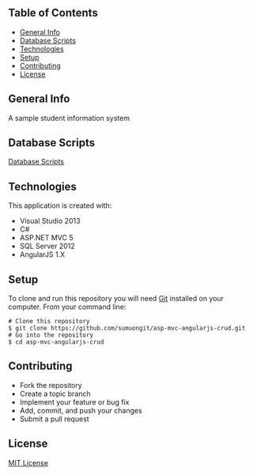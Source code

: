 ## Table of Contents
* [General Info](#general-info)
* [Database Scripts](#database-scripts)
* [Technologies](#technologies)
* [Setup](#setup)
* [Contributing](#contributing)
* [License](#license)

## General Info
A sample student information system

## Database Scripts
[Database Scripts](https://github.com/sumuongit/asp-mvc-angularjs-application/tree/master/MVC_STUDENT_INFO_ANGULARJS/Database)
	
## Technologies
This application is created with:
* Visual Studio 2013
* C# 
* ASP.NET MVC 5
* SQL Server 2012
* AngularJS 1.X
	
## Setup
To clone and run this repository you will need [Git](https://git-scm.com/) installed on your computer. From your command line:

```
# Clone this repository
$ git clone https://github.com/sumuongit/asp-mvc-angularjs-crud.git
# Go into the repository
$ cd asp-mvc-angularjs-crud
```

## Contributing
* Fork the repository
* Create a topic branch
* Implement your feature or bug fix
* Add, commit, and push your changes
* Submit a pull request

## License
[MIT License](https://github.com/sumuongit/asp-mvc-angularjs-crud/blob/master/LICENSE)
